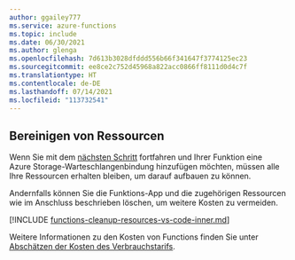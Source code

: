 ```yaml
---
author: ggailey777
ms.service: azure-functions
ms.topic: include
ms.date: 06/30/2021
ms.author: glenga
ms.openlocfilehash: 7d613b3028dfddd556b66f341647f3774125ec23
ms.sourcegitcommit: ee8ce2c752d45968a822acc0866ff8111d0d4c7f
ms.translationtype: HT
ms.contentlocale: de-DE
ms.lasthandoff: 07/14/2021
ms.locfileid: "113732541"
---
```

## <a name="clean-up-resources"></a>Bereinigen von Ressourcen

Wenn Sie mit dem [nächsten Schritt](#next-steps) fortfahren und Ihrer Funktion eine Azure Storage-Warteschlangenbindung hinzufügen möchten, müssen alle Ihre Ressourcen erhalten bleiben, um darauf aufbauen zu können.

Andernfalls können Sie die Funktions-App und die zugehörigen Ressourcen wie im Anschluss beschrieben löschen, um weitere Kosten zu vermeiden.

[!INCLUDE [functions-cleanup-resources-vs-code-inner.md](functions-cleanup-resources-vs-code-inner-extension.md)]

Weitere Informationen zu den Kosten von Functions finden Sie unter [Abschätzen der Kosten des Verbrauchstarifs](../articles/azure-functions/functions-consumption-costs.md).